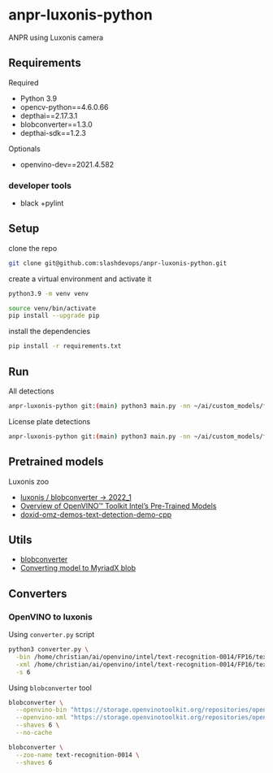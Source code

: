 # anpr-luxonis-python

ANPR using Luxonis camera

## Requirements

Required

+ Python 3.9
+ opencv-python==4.6.0.66
+ depthai==2.17.3.1
+ blobconverter==1.3.0
+ depthai-sdk==1.2.3

Optionals

+ openvino-dev==2021.4.582

### developer tools

+ black
+pylint

## Setup

clone the repo

```bash
git clone git@github.com:slashdevops/anpr-luxonis-python.git
```

create a virtual environment and activate it

```bash
python3.9 -m venv venv

source venv/bin/activate
pip install --upgrade pip
```

install the dependencies

```bash
pip install -r requirements.txt
```

## Run

All detections

```bash
anpr-luxonis-python git:(main) python3 main.py -nn ~/ai/custom_models/frozen_inference_graph_openvino_2021.4_6shave.blob -vid ~/Videos/1.mp4
```

License plate detections

```bash
anpr-luxonis-python git:(main) python3 main.py -nn ~/ai/custom_models/frozen_inference_graph_openvino_2021.4_6shave.blob -vid ~/Videos/1.mp4
```

## Pretrained models

Luxonis zoo

+ [luxonis / blobconverter -> 2022_1](https://github.com/luxonis/blobconverter/tree/master/models/2022_1)
+ [Overview of OpenVINO™ Toolkit Intel’s Pre-Trained Models](https://docs.openvino.ai/latest/omz_models_group_intel.html)
+ [doxid-omz-demos-text-detection-demo-cpp](https://docs.openvino.ai/latest/omz_demos_text_detection_demo_cpp.html#doxid-omz-demos-text-detection-demo-cpp)

## Utils

+ [blobconverter](http://blobconverter.luxonis.com/)
+ [Converting model to MyriadX blob](https://docs.luxonis.com/en/latest/pages/model_conversion/#converting-model-to-myriadx-blob)

## Converters

### OpenVINO to luxonis

Using `converter.py` script

```bash
python3 converter.py \
  -bin /home/christian/ai/openvino/intel/text-recognition-0014/FP16/text-recognition-0014.bin \
  -xml /home/christian/ai/openvino/intel/text-recognition-0014/FP16/text-recognition-0014.xml \
  -s 6
```

Using `blobconverter` tool

```bash
blobconverter \
  --openvino-bin "https://storage.openvinotoolkit.org/repositories/open_model_zoo/2021.4/models_bin/3/text-recognition-0014/FP16/text-recognition-0014.bin" \
  --openvino-xml "https://storage.openvinotoolkit.org/repositories/open_model_zoo/2021.4/models_bin/3/text-recognition-0014/FP16/text-recognition-0014.xml" \
  --shaves 6 \
  --no-cache
```

```bash
blobconverter \
  --zoo-name text-recognition-0014 \
  --shaves 6
```
